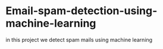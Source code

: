 # Email-spam-detection-using-machine-learning
in this project we detect spam mails using machine learning

